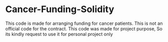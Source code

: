 # Cancer-Funding-Solidity
This code is made for arranging funding for cancer patients. 
This is not an official code for the contract.
This code was made for project purpose, So its kindly request to use it for personal project only
